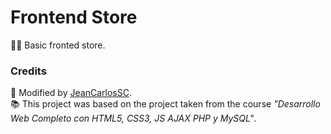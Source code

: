 # Frontend Store
🐱‍👤 Basic fronted store.

### Credits
🧔 Modified by <a href="https://github.com/JeanCarlosSC" target="_blank" rel="noopener noreferrer">JeanCarlosSC</a>.</br>
📚 This project was based on the project taken from the course <i>"Desarrollo Web Completo con HTML5, CSS3, JS AJAX PHP y MySQL"</i>.

